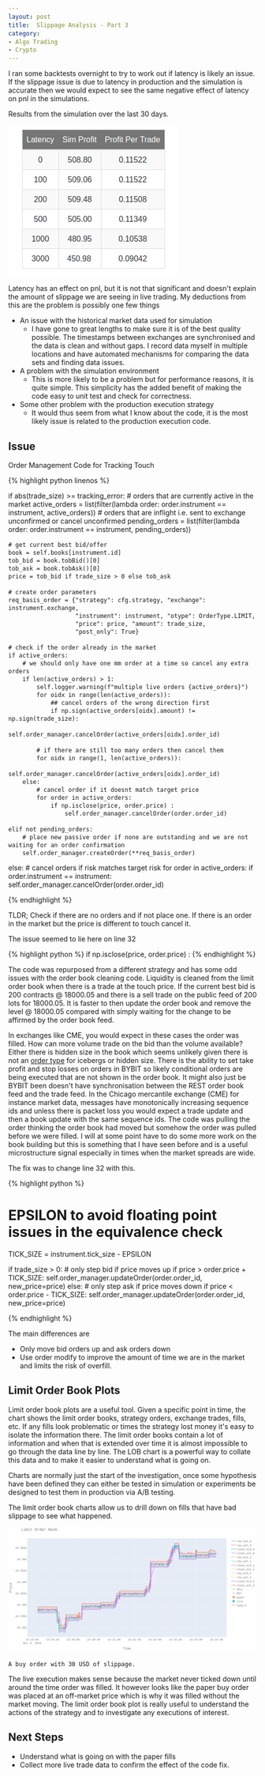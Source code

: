 ```yaml
---
layout: post
title:  Slippage Analysis - Part 3
category:
- Algo Trading
- Crypto
---
```


I ran some backtests overnight to try to work out if latency is likely an issue. If the slippage issue is due to latency
in production and the simulation is accurate then we would expect to see the same negative effect of latency on pnl in the simulations.

Results from the simulation over the last 30 days.

![table](/assets/2020-12-11/table.png)

Latency has an effect on pnl, but it is not that significant and doesn't explain the amount of slippage
we are seeing in live trading. My deductions from this are the problem is possibly one few things

* An issue with the historical market data used for simulation
   *  I have gone to great lengths to make sure it is of the best quality possible.
    The timestamps between exchanges are synchronised and the data is clean and without gaps.
    I record data myself in multiple locations and have automated mechanisms for comparing the data sets and finding data issues.
* A problem with the simulation environment
    * This is more likely to be a problem but for performance reasons, it is quite simple.
    This simplicity has the added benefit of making the code easy to unit test and check for correctness.
* Some other problem with the production execution strategy
    * It would thus seem from what I know about the code, it is the most likely issue is related to the production execution code.


## Issue

Order Management Code for Tracking Touch

{% highlight python linenos %}

if abs(trade_size) >= tracking_error:
    # orders that are currently active in the market
    active_orders = list(filter(lambda order: order.instrument == instrument, active_orders))
    # orders that are inflight i.e. sent to exchange unconfirmed or cancel unconfirmed
    pending_orders = list(filter(lambda order: order.instrument == instrument, pending_orders))

    # get current best bid/offer
    book = self.books[instrument.id]
    tob_bid = book.tobBid()[0]
    tob_ask = book.tobAsk()[0]
    price = tob_bid if trade_size > 0 else tob_ask

    # create order parameters
    req_basis_order = {"strategy": cfg.strategy, "exchange": instrument.exchange,
                       "instrument": instrument, "otype": OrderType.LIMIT,
                       "price": price, "amount": trade_size,
                       "post_only": True}

    # check if the order already in the market
    if active_orders:
        # we should only have one mm order at a time so cancel any extra orders
        if len(active_orders) > 1:
            self.logger.warning(f"multiple live orders {active_orders}")
            for oidx in range(len(active_orders)):
                ## cancel orders of the wrong direction first
                if np.sign(active_orders[oidx].amount) != np.sign(trade_size):
                    self.order_manager.cancelOrder(active_orders[oidx].order_id)

            # if there are still too many orders then cancel them
            for oidx in range(1, len(active_orders)):
                self.order_manager.cancelOrder(active_orders[oidx].order_id)
        else:
            # cancel order if it doesnt match target price
            for order in active_orders:
                if np.isclose(price, order.price) :
                    self.order_manager.cancelOrder(order.order_id)

    elif not pending_orders:
        # place new passive order if none are outstanding and we are not waiting for an order confirmation
        self.order_manager.createOrder(**req_basis_order)

else:
    # cancel orders if risk matches target risk
    for order in active_orders:
        if order.instrument == instrument:
            self.order_manager.cancelOrder(order.order_id)

{% endhighlight %}

TLDR; Check if there are no orders and if not place one. If there is an order in the market but the price is different to touch cancel it.

The issue seemed to lie here on line 32

{% highlight python %}
if np.isclose(price, order.price) :
{% endhighlight %}

The code was repurposed from a different strategy and has some odd issues with the order book cleaning code.
Liquidity is cleaned from the limit order book when there is a trade at the touch price.
If the current best bid is 200 contracts @ 18000.05 and there is a sell trade on the public feed of 200 lots for 18000.05.
It is faster to then update the order book and remove the level @ 18000.05 compared with simply waiting for the change to be affirmed by the order book feed.

In exchanges like CME, you would expect in these cases the order was filled. How can more volume trade on the bid than the volume available?
Either there is hidden size in the book which seems unlikely given there is not an
[order type](https://bybit-exchange.github.io/docs/inverse/#t-placeactive) for icebergs or hidden size.
There is the ability to set take profit and stop losses on orders in BYBIT so likely conditional orders are
being executed that are not shown in the order book.
It might also just be BYBIT been doesn't have synchronisation between the REST order book feed and the trade feed.
In the Chicago mercantile exchange (CME) for instance market data, messages have monotonically increasing sequence ids
and unless there is packet loss you would expect a trade update and then a book update with the same sequence ids.
The code was pulling the order thinking the order book had moved but somehow the order was pulled before we were filled.
I will at some point have to do some more work on the book building but this is something that I have seen before and is a useful microstructure signal especially in times when the market spreads are wide.

The fix was to change line 32 with this.

{% highlight python %}

# EPSILON to avoid floating point issues in the equivalence check
TICK_SIZE = instrument.tick_size - EPSILON

if trade_size > 0:
    # only step bid if price moves up
    if price > order.price + TICK_SIZE:
        self.order_manager.updateOrder(order.order_id, new_price=price)
else:
    # only step ask if price moves down
    if price < order.price - TICK_SIZE:
        self.order_manager.updateOrder(order.order_id, new_price=price)

{% endhighlight %}

The main differences are

* Only move bid orders up and ask orders down
* Use order modify to improve the amount of time we are in the market and limits the risk of overfill.


## Limit Order Book Plots

Limit order book plots are a useful tool. Given a specific point in time, the chart shows the limit order books,
strategy orders, exchange trades, fills, etc. If any fills look problematic or times the strategy lost money it's easy to isolate the information there.
The limit order books contain a lot of information and when that is extended over time it is almost impossible to go through the data line by line.
The LOB chart is a powerful way to collate this data and to make it easier to understand what is going on.

Charts are normally just the start of the investigation, once some hypothesis have been defined they can either be tested
in simulation or experiments be designed to test them in production via A/B testing.

The limit order book charts allow us to drill down on fills that have bad slippage to see what happened.

![lob-plot1](/assets/2020-12-11/lob-plot1.png)

`A buy order with 30 USD of slippage.`

The live execution makes sense because the market never ticked down until around the time order was filled.
It however looks like the paper buy order was placed at an off-market price which is why it was filled without the market moving.
The limit order book plot is really useful to understand the actions of the strategy and to investigate any executions of interest.

## Next Steps

 * Understand what is going on with the paper fills
 * Collect more live trade data to confirm the effect of the code fix.

